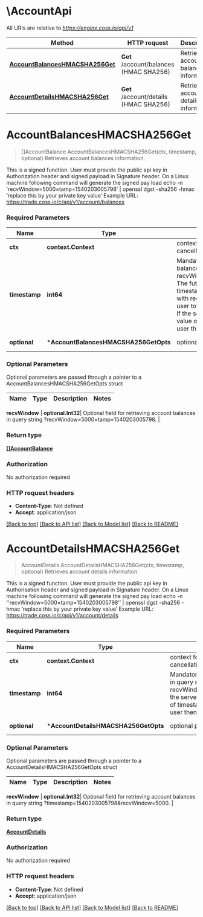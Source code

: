 # \AccountApi

All URIs are relative to *https://engine.coss.io/api/v1*

Method | HTTP request | Description
------------- | ------------- | -------------
[**AccountBalancesHMACSHA256Get**](AccountApi.md#AccountBalancesHMACSHA256Get) | **Get** /account/balances (HMAC SHA256) | Retrieves account balances information.
[**AccountDetailsHMACSHA256Get**](AccountApi.md#AccountDetailsHMACSHA256Get) | **Get** /account/details (HMAC SHA256) | Retrieves account details information.


# **AccountBalancesHMACSHA256Get**
> []AccountBalance AccountBalancesHMACSHA256Get(ctx, timestamp, optional)
Retrieves account balances information.

This is a signed function. User must provide the public api key in Authorization header and signed payload in Signature header. On a Linux machine following command will generate the signed pay load echo -n 'recvWindow=5000×tamp=1540203005798’ | openssl dgst -sha256 -hmac ‘replace this by your private key value’ Example URL: https://trade.coss.io/c/api/v1/account/balances

### Required Parameters

Name | Type | Description  | Notes
------------- | ------------- | ------------- | -------------
 **ctx** | **context.Context** | context for authentication, logging, cancellation, deadlines, tracing, etc.
  **timestamp** | **int64**| Mandatory field for retrieving account balances in query string ?recvWindow&#x3D;5000×tamp&#x3D;1540203005798. The future release of API generate use timestamp provided by user in conjunction with recvWindow parameter provided by the user to check if request has reached in time. If the server timestamp is later than sun of value of timestamp and recvWindow by the user  then request will be rejected. | 
 **optional** | ***AccountBalancesHMACSHA256GetOpts** | optional parameters | nil if no parameters

### Optional Parameters
Optional parameters are passed through a pointer to a AccountBalancesHMACSHA256GetOpts struct

Name | Type | Description  | Notes
------------- | ------------- | ------------- | -------------

 **recvWindow** | **optional.Int32**| Optional field for retrieving account balances in query string ?recvWindow&#x3D;5000×tamp&#x3D;1540203005798.  | 

### Return type

[**[]AccountBalance**](AccountBalance.md)

### Authorization

No authorization required

### HTTP request headers

 - **Content-Type**: Not defined
 - **Accept**: application/json

[[Back to top]](#) [[Back to API list]](../README.md#documentation-for-api-endpoints) [[Back to Model list]](../README.md#documentation-for-models) [[Back to README]](../README.md)

# **AccountDetailsHMACSHA256Get**
> AccountDetails AccountDetailsHMACSHA256Get(ctx, timestamp, optional)
Retrieves account details information.

This is a signed function. User must provide the public api key in Authorisation header and signed payload in Signature header. On a Linux machine following command will generate the signed pay load echo -n ''recvWindow=5000×tamp=1540203005798’’ | openssl dgst -sha256 -hmac ‘replace this by your private key value’ Example URL: https://trade.coss.io/c/api/v1/account/details

### Required Parameters

Name | Type | Description  | Notes
------------- | ------------- | ------------- | -------------
 **ctx** | **context.Context** | context for authentication, logging, cancellation, deadlines, tracing, etc.
  **timestamp** | **int64**| Mandatory field for retrieving account details in query string ?recvWindow&#x3D;5000×tamp&#x3D;1540203005798.If the server timestamp is later than sum of value of timestamp and recvWindow provided by the user  then request will be rejected. | 
 **optional** | ***AccountDetailsHMACSHA256GetOpts** | optional parameters | nil if no parameters

### Optional Parameters
Optional parameters are passed through a pointer to a AccountDetailsHMACSHA256GetOpts struct

Name | Type | Description  | Notes
------------- | ------------- | ------------- | -------------

 **recvWindow** | **optional.Int32**| Optional field for retrieving account balances in query string ?timestamp&#x3D;1540203005798&amp;recvWindow&#x3D;5000.  | 

### Return type

[**AccountDetails**](AccountDetails.md)

### Authorization

No authorization required

### HTTP request headers

 - **Content-Type**: Not defined
 - **Accept**: application/json

[[Back to top]](#) [[Back to API list]](../README.md#documentation-for-api-endpoints) [[Back to Model list]](../README.md#documentation-for-models) [[Back to README]](../README.md)

